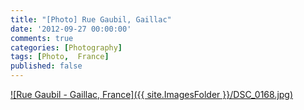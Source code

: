 ```yaml
---
title: "[Photo] Rue Gaubil, Gaillac"
date: '2012-09-27 00:00:00'
comments: true
categories: [Photography]
tags: [Photo,  France]
published: false
---
```



<a href="/Content/Images/DSC_0168.jpg" target="_blank" >![Rue Gaubil - Gaillac, France]({{ site.ImagesFolder }}/DSC_0168.jpg)</a>
